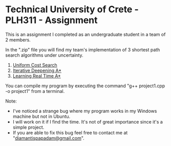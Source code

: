# Technical University of Crete - PLH311 - Assignment

This is an assignment I completed as an undergraduate student in a team of 2 members.

In the ".zip" file you will find my team's implementation of 3 shortest path search algorithms under uncertainty.

1) <a href="https://ojs.aaai.org/index.php/SOCS/article/view/18191/17982" target="_blank">Uniform Cost Search</a>
2) <a href="https://en.wikipedia.org/wiki/Iterative_deepening_A*" target="_blank">Iterative Deepening A*</a>
3) <a href="https://arxiv.org/pdf/1110.4076.pdf" target="_blank">Learning Real Time A*</a>

You can compile my program by executing the command "g++ project1.cpp -o project1" from a terminal.

Note:
- I've noticed a strange bug where my program works in my Windows machine but not in Ubuntu.
- I will work on it if I find the time. It's not of great importance since it's a simple project.
- If you are able to fix this bug feel free to contact me at "diamantispapadam@gmail.com".
